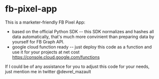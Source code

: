 # fb-pixel-app

This is a marketer-friendly FB Pixel App:
- based on the official Python SDK -- this SDK normalizes and hashes all data automatically, that's much more convinient than preparing data by yourself for FB Graph API.
- google cloud function ready -- just deploy this code as a function and use it for your projects at net cost https://console.cloud.google.com/functions

If I could be of any assistance for you to adjust this code for your needs, just mention me in twitter @devrel_mazault
